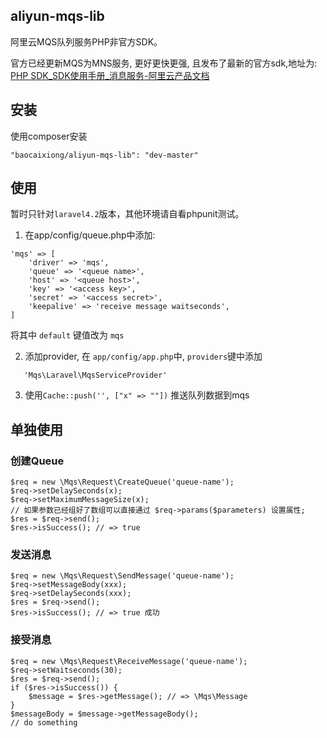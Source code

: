 ## aliyun-mqs-lib

阿里云MQS队列服务PHP非官方SDK。

官方已经更新MQS为MNS服务, 更好更快更强, 且发布了最新的官方sdk,地址为: [PHP SDK_SDK使用手册_消息服务-阿里云产品文档](https://help.aliyun.com/document_detail/mns/sdk/php-sdk.html)

## 安装

使用composer安装

    "baocaixiong/aliyun-mqs-lib": "dev-master"

## 使用

暂时只针对`laravel4.2`版本，其他环境请自看phpunit测试。

1. 在app/config/queue.php中添加:

```
'mqs' => [
    'driver' => 'mqs',
    'queue' => '<queue name>',
    'host' => '<queue host>',
    'key' => '<access key>',
    'secret' => '<access secret>',
    'keepalive' => 'receive message waitseconds',
]
```

将其中 `default` 键值改为 `mqs`

2. 添加provider, 在 `app/config/app.php`中, `providers`键中添加

```
   'Mqs\Laravel\MqsServiceProvider'
```

3. 使用`Cache::push('', ["x" => ""])` 推送队列数据到mqs

## 单独使用

### 创建Queue

```
$req = new \Mqs\Request\CreateQueue('queue-name');
$req->setDelaySeconds(x);
$req->setMaximumMessageSize(x);
// 如果参数已经组好了数组可以直接通过 $req->params($parameters) 设置属性;
$res = $req->send();
$res->isSuccess(); // => true
```

### 发送消息
```
$req = new \Mqs\Request\SendMessage('queue-name');
$req->setMessageBody(xxx);
$req->setDelaySeconds(xxx);
$res = $req->send();
$res->isSuccess(); // => true 成功
```

### 接受消息

```
$req = new \Mqs\Request\ReceiveMessage('queue-name');
$req->setWaitseconds(30);
$res = $req->send();
if ($res->isSuccess()) {
    $message = $res->getMessage(); // => \Mqs\Message
}
$messageBody = $message->getMessageBody();
// do something
```
